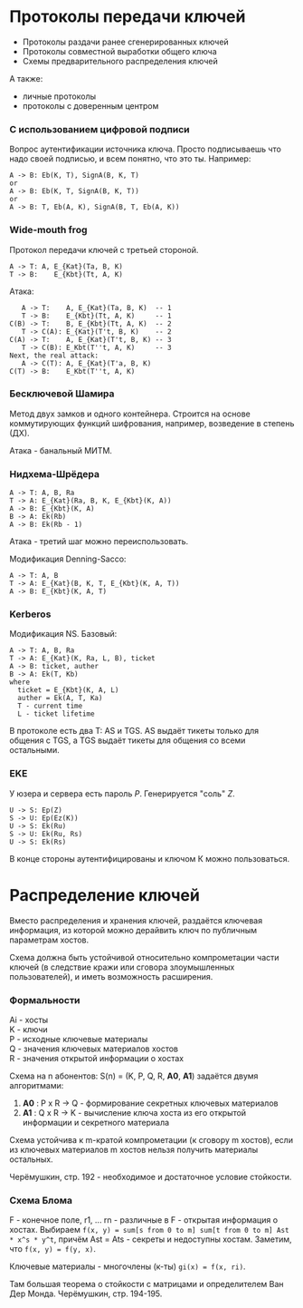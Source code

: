 # Протоколы передачи ключей

- Протоколы раздачи ранее сгенерированных ключей
- Протоколы совместной выработки общего ключа
- Схемы предварительного распределения ключей

А также:
- личные протоколы
- протоколы с доверенным центром

### С использованием цифровой подписи

Вопрос аутентификации источника ключа.
Просто подписываешь что надо своей подписью, и всем понятно, что это ты.
Например:
```
A -> B: Eb(K, T), SignA(B, K, T)
or
A -> B: Eb(K, T, SignA(B, K, T))
or
A -> B: T, Eb(A, K), SignA(B, T, Eb(A, K))
```

### Wide-mouth frog

Протокол передачи ключей с третьей стороной.

```
A -> T: A, E_{Kat}(Ta, B, K)
T -> B:    E_{Kbt}(Tt, A, K)
```

Атака:
```
   A -> T:    A, E_{Kat}(Ta, B, K)  -- 1
   T -> B:    E_{Kbt}(Tt, A, K)     -- 1
C(B) -> T:    B, E_{Kbt}(Tt, A, K)  -- 2
   T -> C(A): E_{Kat}(T't, B, K)    -- 2
C(A) -> T:    A, E_{Kat}(T't, B, K) -- 3
   T -> C(B): E_Kbt(T''t, A, K)     -- 3
Next, the real attack:
   A -> C(T): A, E_{Kat}(T'a, B, K)
C(T) -> B:    E_Kbt(T''t, A, K)
```

### Бесключевой Шамира

Метод двух замков и одного контейнера.
Строится на основе коммутирующих функций шифрования, например, возведение в
степень (ДХ).

Атака - банальный МИТМ.

### Нидхема-Шрёдера

```
A -> T: A, B, Ra
T -> A: E_{Kat}(Ra, B, K, E_{Kbt}(K, A))
A -> B: E_{Kbt}(K, A)
B -> A: Ek(Rb)
A -> B: Ek(Rb - 1)
```

Атака - третий шаг можно переиспользовать.

Модификация Denning-Sacco:
```
A -> T: A, B
T -> A: E_{Kat}(B, K, T, E_{Kbt}(K, A, T))
A -> B: E_{Kbt}(K, A, T)
```

### Kerberos

Модификация NS. Базовый:
```
A -> T: A, B, Ra
T -> A: E_{Kat}(K, Ra, L, B), ticket
A -> B: ticket, auther
B -> A: Ek(T, Kb)
where
  ticket = E_{Kbt}(K, A, L)
  auther = Ek(A, T, Ka)
  T - current time
  L - ticket lifetime
```
В протоколе есть два Т: AS и TGS.
AS выдаёт тикеты только для общения с TGS,
а TGS выдаёт тикеты для общения со всеми остальными.

### EKE

У юзера и сервера есть пароль _Р_. Генерируется "соль" _Z_.
```
U -> S: Ep(Z)
S -> U: Ep(Ez(K))
U -> S: Ek(Ru)
S -> U: Ek(Ru, Rs)
U -> S: Ek(Rs)
```
В конце стороны аутентифицированы и ключом К можно пользоваться.

# Распределение ключей

Вместо распределения и хранения ключей, раздаётся ключевая информация, из
которой можно дерайвить ключ по публичным параметрам хостов.

Схема должна быть устойчивой относительно компрометации части ключей
(в следствие кражи или сговора злоумышленных пользователей),
и иметь возможность расширения.

### Формальности

Ai - хосты  
K - ключи  
P - исходные ключевые материалы  
Q - значения ключевых материалов хостов  
R - значения открытой информации о хостах  

Схема на n абонентов: S(n) = (K, P, Q, R, **A0**, **A1**) задаётся двумя алгоритмами:
1. **A0** : P x R -> Q - формирование секретных ключевых материалов
2. **A1** : Q x R -> K - вычисление ключа хоста из его открытой информации и
секретного материала

Схема устойчива к m-кратой компрометации (к сговору m хостов),
если из ключевых материалов m хостов нельзя получить материалы остальных.

Черёмушкин, стр. 192 - необходимое и достаточное условие стойкости.

### Схема Блома

F - конечное поле,
r1, ... rn - различные в F - открытая информация о хостах.
Выбираем `f(x, y) = sum[s from 0 to m] sum[t from 0 to m] Ast * x^s * y^t`,
причём Ast = Ats - секреты и недоступны хостам.
Заметим, что `f(x, y) = f(y, x)`.

Ключевые материалы - многочлены (к-ты) `gi(x) = f(x, ri)`.

Там большая теорема о стойкости с матрицами и определителем Ван Дер Монда.
Черёмушкин, стр. 194-195.
